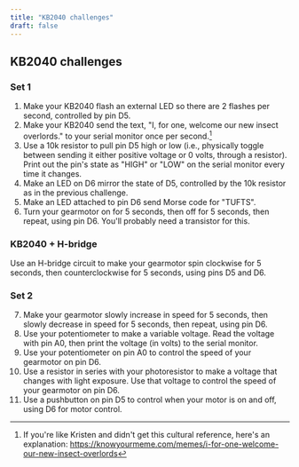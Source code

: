 ```yaml
---
title: "KB2040 challenges"
draft: false
---
```


## KB2040 challenges

### Set 1

1. Make your KB2040 flash an external LED so there are 2 flashes per second, controlled by pin D5.
2. Make your KB2040 send the text, "I, for one, welcome our new insect overlords." to your serial monitor once per second.[^1]
3. Use a 10k resistor to pull pin D5 high or low (i.e., physically toggle between sending it either positive voltage or 0 volts, through a resistor). Print out the pin's state as "HIGH" or "LOW" on the serial monitor every time it changes.
4. Make an LED on D6 mirror the state of D5, controlled by the 10k resistor as in the previous challenge.
5. Make an LED attached to pin D6 send Morse code for "TUFTS".
6. Turn your gearmotor on for 5 seconds, then off for 5 seconds, then repeat, using pin D6. You'll probably need a transistor for this.

### KB2040 + H-bridge
Use an H-bridge circuit to make your gearmotor spin clockwise for 5 seconds, then counterclockwise for 5 seconds, using pins D5 and D6.


### Set 2

7. Make your gearmotor slowly increase in speed for 5 seconds, then slowly decrease in speed for 5 seconds, then repeat, using pin D6.
8. Use your potentiometer to make a variable voltage. Read the voltage with pin A0, then print the voltage (in volts) to the serial monitor.
9. Use your potentiometer on pin A0 to control the speed of your gearmotor on pin D6.
10. Use a resistor in series with your photoresistor to make a voltage that changes with light exposure. Use that voltage to control the speed of your gearmotor on pin D6.
11. Use a pushbutton on pin D5 to control when your motor is on and off, using D6 for motor control.




[^1]: If you're like Kristen and didn't get this cultural reference, here's an explanation: https://knowyourmeme.com/memes/i-for-one-welcome-our-new-insect-overlords

